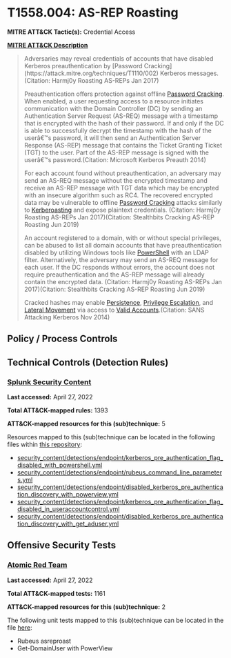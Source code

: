 # T1558.004: AS-REP Roasting
**MITRE ATT&CK Tactic(s):** Credential Access

**[MITRE ATT&CK Description](https://attack.mitre.org/techniques/T1558/004)**
<blockquote>Adversaries may reveal credentials of accounts that have disabled Kerberos preauthentication by [Password Cracking](https://attack.mitre.org/techniques/T1110/002) Kerberos messages.(Citation: Harmj0y Roasting AS-REPs Jan 2017) 

Preauthentication offers protection against offline [Password Cracking](https://attack.mitre.org/techniques/T1110/002). When enabled, a user requesting access to a resource initiates communication with the Domain Controller (DC) by sending an Authentication Server Request (AS-REQ) message with a timestamp that is encrypted with the hash of their password. If and only if the DC is able to successfully decrypt the timestamp with the hash of the userâ€™s password, it will then send an Authentication Server Response (AS-REP) message that contains the Ticket Granting Ticket (TGT) to the user. Part of the AS-REP message is signed with the userâ€™s password.(Citation: Microsoft Kerberos Preauth 2014)

For each account found without preauthentication, an adversary may send an AS-REQ message without the encrypted timestamp and receive an AS-REP message with TGT data which may be encrypted with an insecure algorithm such as RC4. The recovered encrypted data may be vulnerable to offline [Password Cracking](https://attack.mitre.org/techniques/T1110/002) attacks similarly to [Kerberoasting](https://attack.mitre.org/techniques/T1558/003) and expose plaintext credentials. (Citation: Harmj0y Roasting AS-REPs Jan 2017)(Citation: Stealthbits Cracking AS-REP Roasting Jun 2019) 

An account registered to a domain, with or without special privileges, can be abused to list all domain accounts that have preauthentication disabled by utilizing Windows tools like [PowerShell](https://attack.mitre.org/techniques/T1059/001) with an LDAP filter. Alternatively, the adversary may send an AS-REQ message for each user. If the DC responds without errors, the account does not require preauthentication and the AS-REP message will already contain the encrypted data. (Citation: Harmj0y Roasting AS-REPs Jan 2017)(Citation: Stealthbits Cracking AS-REP Roasting Jun 2019)

Cracked hashes may enable [Persistence](https://attack.mitre.org/tactics/TA0003), [Privilege Escalation](https://attack.mitre.org/tactics/TA0004), and [Lateral Movement](https://attack.mitre.org/tactics/TA0008) via access to [Valid Accounts](https://attack.mitre.org/techniques/T1078).(Citation: SANS Attacking Kerberos Nov 2014)</blockquote>

## Policy / Process Controls
## Technical Controls (Detection Rules)
### [Splunk Security Content](https://github.com/splunk/security_content)
**Last accessed:** April 27, 2022

**Total ATT&CK-mapped rules:** 1393

**ATT&CK-mapped resources for this (sub)technique:** 5

Resources mapped to this (sub)technique can be located in the following files within [this repository](https://github.com/splunk/security_content/tree/develop/detections):

* [security_content/detections/endpoint/kerberos_pre_authentication_flag_disabled_with_powershell.yml](https://github.com/splunk/security_content/blob/develop/detections/endpoint/kerberos_pre_authentication_flag_disabled_with_powershell.yml)
* [security_content/detections/endpoint/rubeus_command_line_parameters.yml](https://github.com/splunk/security_content/blob/develop/detections/endpoint/rubeus_command_line_parameters.yml)
* [security_content/detections/endpoint/disabled_kerberos_pre_authentication_discovery_with_powerview.yml](https://github.com/splunk/security_content/blob/develop/detections/endpoint/disabled_kerberos_pre_authentication_discovery_with_powerview.yml)
* [security_content/detections/endpoint/kerberos_pre_authentication_flag_disabled_in_useraccountcontrol.yml](https://github.com/splunk/security_content/blob/develop/detections/endpoint/kerberos_pre_authentication_flag_disabled_in_useraccountcontrol.yml)
* [security_content/detections/endpoint/disabled_kerberos_pre_authentication_discovery_with_get_aduser.yml](https://github.com/splunk/security_content/blob/develop/detections/endpoint/disabled_kerberos_pre_authentication_discovery_with_get_aduser.yml)


## Offensive Security Tests
### [Atomic Red Team](https://github.com/redcanaryco/atomic-red-team)
**Last accessed:** April 27, 2022

**Total ATT&CK-mapped tests:** 1161

**ATT&CK-mapped resources for this (sub)technique:** 2

The following unit tests mapped to this (sub)technique can be located in the file [here](https://github.com/redcanaryco/atomic-red-team/tree/master/atomics/T1558.004/T1558.004.yaml):

* Rubeus asreproast
* Get-DomainUser with PowerView

